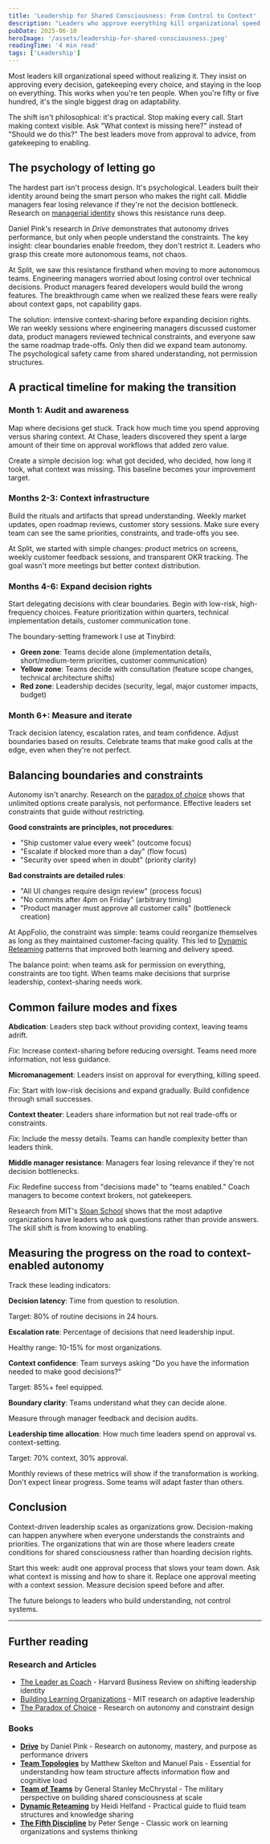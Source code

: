 ```yaml
---
title: 'Leadership for Shared Consciousness: From Control to Context'
description: "Leaders who approve everything kill organizational speed. Ask 'what context is missing?' not 'should we do this?'"
pubDate: 2025-06-10
heroImage: '/assets/leadership-for-shared-consciousness.jpeg'
readingTime: '4 min read'
tags: ['Leadership']
---
```


Most leaders kill organizational speed without realizing it. They insist on approving every decision, gatekeeping every choice, and staying in the loop on everything. This works when you're ten people. When you're fifty or five hundred, it's the single biggest drag on adaptability.

The shift isn't philosophical: it's practical. Stop making every call. Start making context visible. Ask "What context is missing here?" instead of "Should we do this?" The best leaders move from approval to advice, from gatekeeping to enabling.

## The psychology of letting go

The hardest part isn't process design. It's psychological. Leaders built their identity around being the smart person who makes the right call. Middle managers fear losing relevance if they're not the decision bottleneck. Research on [managerial identity](https://hbr.org/2019/03/the-leader-as-coach) shows this resistance runs deep.

Daniel Pink's research in _Drive_ demonstrates that autonomy drives performance, but only when people understand the constraints. The key insight: clear boundaries enable freedom, they don't restrict it. Leaders who grasp this create more autonomous teams, not chaos.

At Split, we saw this resistance firsthand when moving to more autonomous teams. Engineering managers worried about losing control over technical decisions. Product managers feared developers would build the wrong features. The breakthrough came when we realized these fears were really about context gaps, not capability gaps.

The solution: intensive context-sharing before expanding decision rights. We ran weekly sessions where engineering managers discussed customer data, product managers reviewed technical constraints, and everyone saw the same roadmap trade-offs. Only then did we expand team autonomy. The psychological safety came from shared understanding, not permission structures.

## A practical timeline for making the transition

### Month 1: Audit and awareness

Map where decisions get stuck. Track how much time you spend approving versus sharing context. At Chase, leaders discovered they spent a large amount of their time on approval workflows that added zero value.

Create a simple decision log: what got decided, who decided, how long it took, what context was missing. This baseline becomes your improvement target.

### Months 2-3: Context infrastructure

Build the rituals and artifacts that spread understanding. Weekly market updates, open roadmap reviews, customer story sessions. Make sure every team can see the same priorities, constraints, and trade-offs you see.

At Split, we started with simple changes: product metrics on screens, weekly customer feedback sessions, and transparent OKR tracking. The goal wasn't more meetings but better context distribution.

### Months 4-6: Expand decision rights

Start delegating decisions with clear boundaries. Begin with low-risk, high-frequency choices. Feature prioritization within quarters, technical implementation details, customer communication tone.

The boundary-setting framework I use at Tinybird:

- **Green zone**: Teams decide alone (implementation details, short/medium-term priorities, customer communication)
- **Yellow zone**: Teams decide with consultation (feature scope changes, technical architecture shifts)
- **Red zone**: Leadership decides (security, legal, major customer impacts, budget)

### Month 6+: Measure and iterate

Track decision latency, escalation rates, and team confidence. Adjust boundaries based on results. Celebrate teams that make good calls at the edge, even when they're not perfect.

## Balancing boundaries and constraints

Autonomy isn't anarchy. Research on the [paradox of choice](https://www.ted.com/talks/barry_schwartz_the_paradox_of_choice) shows that unlimited options create paralysis, not performance. Effective leaders set constraints that guide without restricting.

**Good constraints are principles, not procedures**:

- "Ship customer value every week" (outcome focus)
- "Escalate if blocked more than a day" (flow focus)
- "Security over speed when in doubt" (priority clarity)

**Bad constraints are detailed rules**:

- "All UI changes require design review" (process focus)
- "No commits after 4pm on Friday" (arbitrary timing)
- "Product manager must approve all customer calls" (bottleneck creation)

At AppFolio, the constraint was simple: teams could reorganize themselves as long as they maintained customer-facing quality. This led to [Dynamic Reteaming](https://www.heidihelfand.com/dynamic-reteaming/) patterns that improved both learning and delivery speed.

The balance point: when teams ask for permission on everything, constraints are too tight. When teams make decisions that surprise leadership, context-sharing needs work.

## Common failure modes and fixes

**Abdication**: Leaders step back without providing context, leaving teams adrift.

_Fix_: Increase context-sharing before reducing oversight. Teams need more information, not less guidance.

**Micromanagement**: Leaders insist on approval for everything, killing speed.

_Fix_: Start with low-risk decisions and expand gradually. Build confidence through small successes.

**Context theater**: Leaders share information but not real trade-offs or constraints.

_Fix_: Include the messy details. Teams can handle complexity better than leaders think.

**Middle manager resistance**: Managers fear losing relevance if they're not decision bottlenecks.

_Fix_: Redefine success from "decisions made" to "teams enabled." Coach managers to become context brokers, not gatekeepers.

Research from MIT's [Sloan School](https://mitsloan.mit.edu/ideas-made-to-matter/how-to-build-a-learning-organization) shows that the most adaptive organizations have leaders who ask questions rather than provide answers. The skill shift is from knowing to enabling.

## Measuring the progress on the road to context-enabled autonomy

Track these leading indicators:

**Decision latency**: Time from question to resolution.

Target: 80% of routine decisions in 24 hours.

**Escalation rate**: Percentage of decisions that need leadership input.

Healthy range: 10-15% for most organizations.

**Context confidence**: Team surveys asking "Do you have the information needed to make good decisions?"

Target: 85%+ feel equipped.

**Boundary clarity**: Teams understand what they can decide alone.

Measure through manager feedback and decision audits.

**Leadership time allocation**: How much time leaders spend on approval vs. context-setting.

Target: 70% context, 30% approval.

Monthly reviews of these metrics will show if the transformation is working. Don't expect linear progress. Some teams will adapt faster than others.

## Conclusion

Context-driven leadership scales as organizations grow. Decision-making can happen anywhere when everyone understands the constraints and priorities. The organizations that win are those where leaders create conditions for shared consciousness rather than hoarding decision rights.

Start this week: audit one approval process that slows your team down. Ask what context is missing and how to share it. Replace one approval meeting with a context session. Measure decision speed before and after.

The future belongs to leaders who build understanding, not control systems.

---

## Further reading

### Research and Articles

- [The Leader as Coach](https://hbr.org/2019/03/the-leader-as-coach) \- Harvard Business Review on shifting leadership identity
- [Building Learning Organizations](https://mitsloan.mit.edu/ideas-made-to-matter/how-to-build-a-learning-organization) \- MIT research on adaptive leadership
- [The Paradox of Choice](https://www.ted.com/talks/barry_schwartz_the_paradox_of_choice) \- Research on autonomy and constraint design

### Books

- [**Drive**](https://amzn.to/3HoqSYZ) by Daniel Pink \- Research on autonomy, mastery, and purpose as performance drivers
- [**Team Topologies**](https://amzn.to/4kTBOMN) by Matthew Skelton and Manuel Pais \- Essential for understanding how team structure affects information flow and cognitive load
- [**Team of Teams**](https://amzn.to/3SgypeG?ref=adaptivealchemist.com) by General Stanley McChrystal \- The military perspective on building shared consciousness at scale
- [**Dynamic Reteaming**](https://amzn.to/43IWU9E) by Heidi Helfand \- Practical guide to fluid team structures and knowledge sharing
- [**The Fifth Discipline**](https://amzn.to/4kupi6w) by Peter Senge \- Classic work on learning organizations and systems thinking
